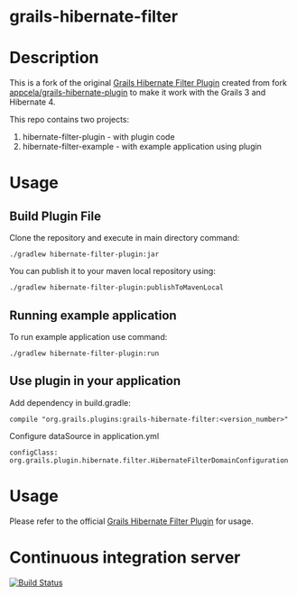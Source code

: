 grails-hibernate-filter
=======================

# Description
This is a fork of the original [Grails Hibernate Filter Plugin](http://grails.org/plugin/hibernate-filter) 
created from fork [appcela/grails-hibernate-plugin](https://github.com/appcela/grails-hibernate-filter) 
to make it work with the Grails 3 and Hibernate 4.

This repo contains two projects:
  
1.  hibernate-filter-plugin - with plugin code
1.  hibernate-filter-example - with example application using plugin 

# Usage

## Build Plugin File

Clone the repository and execute in main directory command:

    ./gradlew hibernate-filter-plugin:jar
    
You can publish it to your maven local repository using:

    ./gradlew hibernate-filter-plugin:publishToMavenLocal
    
## Running example application

To run example application use command:

    ./gradlew hibernate-filter-plugin:run
    
## Use plugin in your application

Add dependency in build.gradle:

    compile "org.grails.plugins:grails-hibernate-filter:<version_number>"
    
Configure dataSource in application.yml

    configClass: org.grails.plugin.hibernate.filter.HibernateFilterDomainConfiguration

# Usage

Please refer to the official [Grails Hibernate Filter Plugin](http://grails.org/plugin/hibernate-filter) for usage.

# Continuous integration server
[![Build Status](https://travis-ci.org/fingo/grails-hibernate-filter.svg?branch=master)](https://travis-ci.org/fingo/grails-hibernate-filter)
